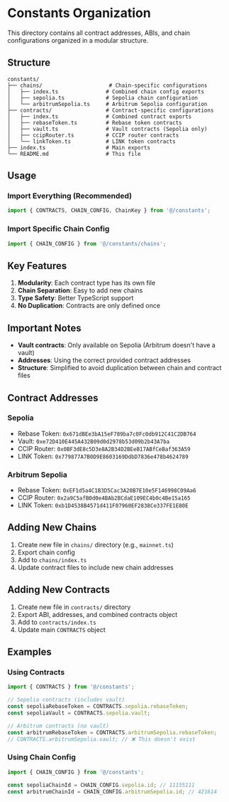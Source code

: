 # Constants Organization

This directory contains all contract addresses, ABIs, and chain configurations organized in a modular structure.

## Structure

```
constants/
├── chains/                     # Chain-specific configurations
│   ├── index.ts               # Combined chain config exports
│   ├── sepolia.ts             # Sepolia chain configuration
│   └── arbitrumSepolia.ts     # Arbitrum Sepolia configuration
├── contracts/                 # Contract-specific configurations
│   ├── index.ts               # Combined contract exports
│   ├── rebaseToken.ts         # Rebase token contracts
│   ├── vault.ts               # Vault contracts (Sepolia only)
│   ├── ccipRouter.ts          # CCIP router contracts
│   └── linkToken.ts           # LINK token contracts
├── index.ts                   # Main exports
└── README.md                  # This file
```

## Usage

### Import Everything (Recommended)
```typescript
import { CONTRACTS, CHAIN_CONFIG, ChainKey } from '@/constants';
```

### Import Specific Chain Config
```typescript
import { CHAIN_CONFIG } from '@/constants/chains';
```

## Key Features

1. **Modularity**: Each contract type has its own file
2. **Chain Separation**: Easy to add new chains
3. **Type Safety**: Better TypeScript support
4. **No Duplication**: Contracts are only defined once

## Important Notes

- **Vault contracts**: Only available on Sepolia (Arbitrum doesn't have a vault)
- **Addresses**: Using the correct provided contract addresses
- **Structure**: Simplified to avoid duplication between chain and contract files

## Contract Addresses

### Sepolia
- Rebase Token: `0x671dBEe3bA15eF789ba7c0Fc0db912C41C2DB764`
- Vault: `0xe72D410E445A432B09d0d2978b53d09b2b43A7ba`
- CCIP Router: `0x0BF3dE8c5D3e8A2B34D2BEeB17ABfCeBaf363A59`
- LINK Token: `0x779877A7B0D9E8603169DdbD7836e478b4624789`

### Arbitrum Sepolia
- Rebase Token: `0xEF1d5a4C1B3D5Cac3A20B7E10e5F146998C09Aa6`
- CCIP Router: `0x2a9C5afB0d0e4BAb2BCdaE109EC4b0c4Be15a165`
- LINK Token: `0xb1D4538B4571d411F07960EF2838Ce337FE1E80E`

## Adding New Chains

1. Create new file in `chains/` directory (e.g., `mainnet.ts`)
2. Export chain config
3. Add to `chains/index.ts`
4. Update contract files to include new chain addresses

## Adding New Contracts

1. Create new file in `contracts/` directory
2. Export ABI, addresses, and combined contracts object
3. Add to `contracts/index.ts`
4. Update main `CONTRACTS` object

## Examples

### Using Contracts
```typescript
import { CONTRACTS } from '@/constants';

// Sepolia contracts (includes vault)
const sepoliaRebaseToken = CONTRACTS.sepolia.rebaseToken;
const sepoliaVault = CONTRACTS.sepolia.vault;

// Arbitrum contracts (no vault)
const arbitrumRebaseToken = CONTRACTS.arbitrumSepolia.rebaseToken;
// CONTRACTS.arbitrumSepolia.vault; // ❌ This doesn't exist
```

### Using Chain Config
```typescript
import { CHAIN_CONFIG } from '@/constants';

const sepoliaChainId = CHAIN_CONFIG.sepolia.id; // 11155111
const arbitrumChainId = CHAIN_CONFIG.arbitrumSepolia.id; // 421614
``` 